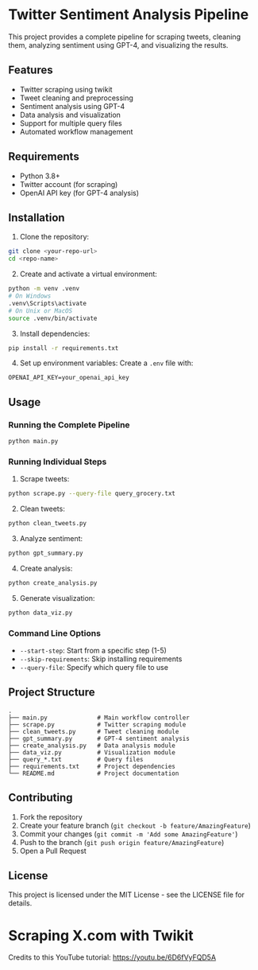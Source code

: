 # Twitter Sentiment Analysis Pipeline

This project provides a complete pipeline for scraping tweets, cleaning them, analyzing sentiment using GPT-4, and visualizing the results.

## Features

- Twitter scraping using twikit
- Tweet cleaning and preprocessing
- Sentiment analysis using GPT-4
- Data analysis and visualization
- Support for multiple query files
- Automated workflow management

## Requirements

- Python 3.8+
- Twitter account (for scraping)
- OpenAI API key (for GPT-4 analysis)

## Installation

1. Clone the repository:
```bash
git clone <your-repo-url>
cd <repo-name>
```

2. Create and activate a virtual environment:
```bash
python -m venv .venv
# On Windows
.venv\Scripts\activate
# On Unix or MacOS
source .venv/bin/activate
```

3. Install dependencies:
```bash
pip install -r requirements.txt
```

4. Set up environment variables:
Create a `.env` file with:
```
OPENAI_API_KEY=your_openai_api_key
```

## Usage

### Running the Complete Pipeline

```bash
python main.py
```

### Running Individual Steps

1. Scrape tweets:
```bash
python scrape.py --query-file query_grocery.txt
```

2. Clean tweets:
```bash
python clean_tweets.py
```

3. Analyze sentiment:
```bash
python gpt_summary.py
```

4. Create analysis:
```bash
python create_analysis.py
```

5. Generate visualization:
```bash
python data_viz.py
```

### Command Line Options

- `--start-step`: Start from a specific step (1-5)
- `--skip-requirements`: Skip installing requirements
- `--query-file`: Specify which query file to use

## Project Structure

```
.
├── main.py              # Main workflow controller
├── scrape.py            # Twitter scraping module
├── clean_tweets.py      # Tweet cleaning module
├── gpt_summary.py       # GPT-4 sentiment analysis
├── create_analysis.py   # Data analysis module
├── data_viz.py          # Visualization module
├── query_*.txt          # Query files
├── requirements.txt     # Project dependencies
└── README.md            # Project documentation
```

## Contributing

1. Fork the repository
2. Create your feature branch (`git checkout -b feature/AmazingFeature`)
3. Commit your changes (`git commit -m 'Add some AmazingFeature'`)
4. Push to the branch (`git push origin feature/AmazingFeature`)
5. Open a Pull Request

## License

This project is licensed under the MIT License - see the LICENSE file for details.

# Scraping X.com with Twikit
Credits to this YouTube tutorial: https://youtu.be/6D6fVyFQD5A



